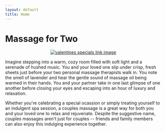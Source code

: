 ```yaml
---
layout: default
title: Home
---
```

<h1>Massage for Two</h1>

<center>
<div class="row">
	<div class="col-sm-12 center">
		<a href='/valentines-specials'>
			<img src='http://www.charlestonscmassage.com/valentine_massage_Charleston.png' alt='valentines specials link image'>
		</a>
	</div>
</div>
</center>

<p>
	Imagine stepping into a warm, cozy room filled with soft light and a serenade of hushed music.  
	You and your loved one slip under crisp, fresh sheets just before your two personal massage therapists walk in.  
	You note the smell of lavender and hear the gentle sound of massage oil being warmed in their hands.  
	You and your partner take in one last glimpse of one another before closing your eyes and escaping into an 
	hour of luxury and relaxation.

</p>
<p>
	Whether you're celebrating a special ocassion or simply treating yourself to an indulgent spa session, a couples massage is a great way for both you and your loved one to relax and rejuvenate. Despite the suggestive name, couples massages aren't just for couples -- friends and family members can also enjoy this indulging experience together.
</p>


